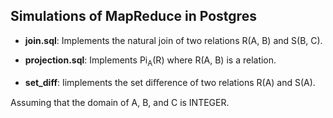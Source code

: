 ## Simulations of MapReduce in Postgres ##

* __join.sql__:  Implements the natural join of two relations R(A, B) and S(B, C).

* __projection.sql__:  Implements Pi<sub>A</sub>(R) where R(A, B) is a relation.

* __set_diff__: Iimplements the set diﬀerence of two relations R(A) and S(A).

Assuming that the domain of A, B, and C is INTEGER.
